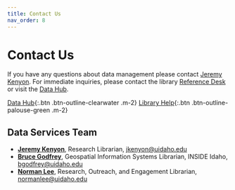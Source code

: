 ```yaml
---
title: Contact Us
nav_order: 8
---
```


# Contact Us

If you have any questions about data management please contact [Jeremy Kenyon](mailto:jkenyon@uidaho.edu).
For immediate inquiries, please contact the library [Reference Desk](https://www.lib.uidaho.edu/help/) or visit the [Data Hub](https://www.lib.uidaho.edu/datahub/).

[Data Hub](https://www.lib.uidaho.edu/datahub/){:.btn .btn-outline-clearwater .m-2}
[Library Help](https://www.lib.uidaho.edu/help/){:.btn .btn-outline-palouse-green .m-2}

## Data Services Team

- [**Jeremy Kenyon**](https://www.lib.uidaho.edu/about/people/jkenyon.html), Research Librarian, <jkenyon@uidaho.edu>
- [**Bruce Godfrey**](https://www.lib.uidaho.edu/about/people/bgodfrey.html), Geospatial Information Systems Librarian, INSIDE Idaho, <bgodfrey@uidaho.edu>
- [**Norman Lee**](https://www.lib.uidaho.edu/about/people/normanlee.html), Research, Outreach, and Engagement Librarian, <normanlee@uidaho.edu>
